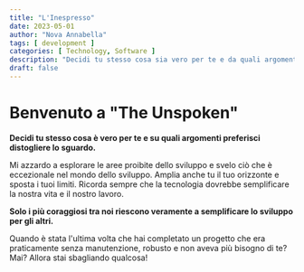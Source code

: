 ```yaml
---
title: "L'Inespresso"
date: 2023-05-01
author: "Nova Annabella"
tags: [ development ]
categories: [ Technology, Software ]
description: "Decidi tu stesso cosa sia vero per te e da quali argomenti preferisci guardare altrove"
draft: false
---
```



# Benvenuto a "The Unspoken"

**Decidi tu stesso cosa è vero per te e su quali argomenti preferisci distogliere lo sguardo.**

Mi azzardo a esplorare le aree proibite dello sviluppo e svelo ciò che è eccezionale nel mondo dello sviluppo.
Amplia anche tu il tuo orizzonte e sposta i tuoi limiti.
Ricorda sempre che la tecnologia dovrebbe semplificare la nostra vita e il nostro lavoro.

**Solo i più coraggiosi tra noi riescono veramente a semplificare lo sviluppo per gli altri.**

Quando è stata l'ultima volta che hai completato un progetto che era praticamente senza manutenzione, robusto e non aveva più bisogno di te? Mai? Allora stai sbagliando qualcosa!
